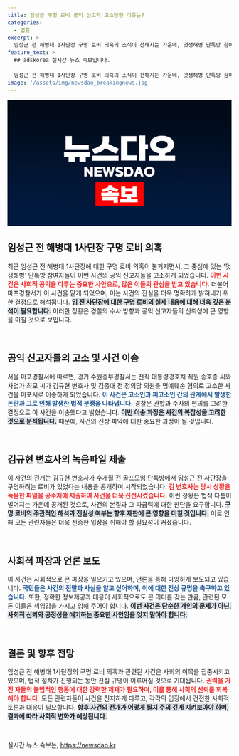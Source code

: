 ```yaml
---
title: 임성근 구명 로비 공익 신고자 고소당한 이유는?
categories:
  - 법률
excerpt: >
  임성근 전 해병대 1사단장 구명 로비 의혹의 소식이 전해지는 가운데, 멋쟁해병 단톡방 참여자들이 공익 신고자를 고소했습니다. 서울 마포경찰서가 이 사건 수사를 맡으며, 긴장감이 높아지고 있습니다. 무슨 일이 벌어지고 있는 걸까요?
feature_text: >
  ## adskorea 실시간 뉴스 속보입니다.

  임성근 전 해병대 1사단장 구명 로비 의혹의 소식이 전해지는 가운데, 멋쟁해병 단톡방 참여자들이 공익 신고자를 고소했습니다. 서울 마포경찰서가 이 사건 수사를 맡으며, 긴장감이 높아지고 있습니다. 무슨 일이 벌어지고 있는 걸까요?
image: '/assets/img/newsdao_breakingnews.jpg'
---
```


<p><img src="/assets/img/newsdao_breakingnews.jpg" alt="adskorea 속보" /></p>

<h2 data-ke-size="size26">임성근 전 해병대 1사단장 구명 로비 의혹</h2>

<p data-ke-size="size16">최근 임성근 전 해병대 1사단장에 대한 구명 로비 의혹이 불거지면서, 그 중심에 있는 '멋쟁해병' 단톡방 참여자들이 이번 사건의 공익 신고자들을 고소하게 되었습니다. <b><span style="color: #ee2323;">이번 사건은 사회적 공익을 다루는 중요한 사안으로, 많은 이들의 관심을 받고 있습니다.</span></b> 더불어 마포경찰서가 이 사건을 맡게 되었으며, 이는 사건의 진실을 더욱 명확하게 밝혀내기 위한 결정으로 해석됩니다. <b><span style="background-color: #21538527;">임 전 사단장에 대한 구명 로비의 실제 내용에 대해 더욱 깊은 분석이 필요합니다.</span></b> 이러한 정황은 경찰의 수사 방향과 공익 신고자들의 신뢰성에 큰 영향을 미칠 것으로 보입니다.</p>

<p data-ke-size="size16">&nbsp;</p>

<h2 data-ke-size="size26">공익 신고자들의 고소 및 사건 이송</h2>

<p data-ke-size="size16">서울 마포경찰서에 따르면, 경기 수원중부경찰서는 전직 대통령경호처 직원 송호종 씨와 사업가 최모 씨가 김규현 변호사 및 김종대 전 정의당 의원을 명예훼손 혐의로 고소한 사건을 마포서로 이송하게 되었습니다. <b><span style="color: #1a5490;">이 사건은 고소인과 피고소인 간의 관계에서 발생한 논란과 그로 인해 발생한 법적 분쟁을 나타냅니다.</span></b> 경찰은 관할과 수사의 편의를 고려한 결정으로 이 사건을 이송했다고 밝혔습니다. <b><span style="background-color: #21538527;">이번 이송 과정은 사건의 복잡성을 고려한 것으로 분석됩니다.</span></b> 때문에, 사건의 진상 파악에 대한 중요한 과정이 될 것입니다.</p>

<p data-ke-size="size16">&nbsp;</p>

<h2 data-ke-size="size26">김규현 변호사의 녹음파일 제출</h2>

<p data-ke-size="size16">이 사건의 전개는 김규현 변호사가 수개월 전 골프모임 단톡방에서 임성근 전 사단장을 구명하려는 로비가 있었다는 내용을 공개하며 시작되었습니다. <b><span style="color: #ee2323;">김 변호사는 당시 상황을 녹음한 파일을 공수처에 제출하여 사건을 더욱 진전시켰습니다.</span></b> 이런 정황은 법적 다툼이 벌어지는 가운데 공개된 것으로, 사건의 본질과 그 파급력에 대한 판단을 요구합니다. <b><span style="background-color: #21538527;">구명 로비의 주관적인 해석과 진실성 여부는 향후 재판에 큰 영향을 미칠 것입니다.</span></b> 이로 인해 모든 관련자들은 더욱 신중한 입장을 취해야 할 필요성이 커졌습니다.</p>

<p data-ke-size="size16">&nbsp;</p>

<h2 data-ke-size="size26">사회적 파장과 언론 보도</h2>

<p data-ke-size="size16">이 사건은 사회적으로 큰 파장을 일으키고 있으며, 언론을 통해 다양하게 보도되고 있습니다. <b><span style="color: #1a5490;">국민들은 사건의 전말과 사실을 알고 싶어하며, 이에 대한 진상 규명을 촉구하고 있습니다.</span></b> 또한, 정확한 정보제공과 대응이 사회적으로도 큰 의미를 갖는 만큼, 관련된 모든 이들은 책임감을 가지고 임해 주어야 합니다. <b><span style="background-color: #21538527;">이번 사건은 단순한 개인의 문제가 아닌, 사회적 신뢰와 공정성을 얘기하는 중요한 사안임을 잊지 말아야 합니다.</span></b></p>

<p data-ke-size="size16">&nbsp;</p>

<h2 data-ke-size="size26">결론 및 향후 전망</h2>

<p data-ke-size="size16">임성근 전 해병대 1사단장의 구명 로비 의혹과 관련된 사건은 사회의 이목을 집중시키고 있으며, 법적 절차가 진행되는 동안 진실 규명이 이루어질 것으로 기대됩니다. <b><span style="color: #ee2323;">권력을 가진 자들의 불법적인 행동에 대한 강력한 제재가 필요하며, 이를 통해 사회의 신뢰를 회복해야 합니다.</span></b> 모든 관련자들이 사건을 진지하게 다루고, 각각의 입장에서 건전한 사회적 토론과 대응이 필요합니다. <b><span style="background-color: #21538527;">향후 사건의 전개가 어떻게 될지 주의 깊게 지켜보아야 하며, 결과에 따라 사회적 변화가 예상됩니다.</span></b></p>

<p data-ke-size="size16">&nbsp;</p>
실시간 뉴스 속보는, <a href="https://newsdao.kr" rel="dofollow">https://newsdao.kr</a>



